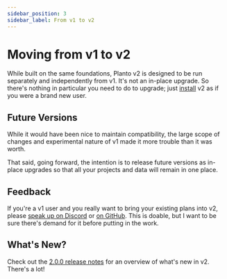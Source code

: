 ```yaml
---
sidebar_position: 3
sidebar_label: From v1 to v2
---
```


# Moving from v1 to v2

While built on the same foundations, Planto v2 is designed to be run separately and independently from v1. It's not an in-place upgrade. So there's nothing in particular you need to do to upgrade; just [install](./install.md) v2 as if you were a brand new user.

## Future Versions

While it would have been nice to maintain compatibility, the large scope of changes and experimental nature of v1 made it more trouble than it was worth. 

That said, going forward, the intention is to release future versions as in-place upgrades so that all your projects and data will remain in one place.

## Feedback

If you're a v1 user and you really want to bring your existing plans into v2, please [speak up on Discord](https://discord.gg/planto-ai) or [on GitHub](https://github.com/planto-ai/planto/discussions). This is doable, but I want to be sure there's demand for it before putting in the work.

## What's New?

Check out the [2.0.0 release notes](https://github.com/planto-ai/planto/releases/tag/v2.0.0) for an overview of what's new in v2. There's a lot!



